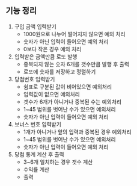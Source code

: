 ## 기능 정리
1. 구입 금액 입력받기
   * 1000원으로 나누어 떨어지지 않으면 예외 처리
   * 숫자가 아닌 입력이 들어오면 예외 처리
   * 0보다 작은 경우 예외 처리
2. 입력받은 금액만큼 로또 발행
   * 중복되지 않는 숫자 6개를 갯수만큼 발행 후 출력
   * 로또에 숫자를 저장하고 정렬하기
3. 당첨번호 입력받기
   * 쉼표로 구분된 값이 비어있으면 예외처리
   * 입력값이 없으면 예외처리
   * 갯수가 6개가 아니거나 중복된 수는 예외처리
   * 1~45 범위를 벗어난 수가 있으면 예외처리
   * 숫자가 아닌 입력이 들어오면 예외 처리
4. 보너스 번호 입력받기
   * 1개가 아니거나 앞의 입력과 중복된 경우 예외처리
   * 1~45 범위를 벗어난 수가 있으면 예외처리
   * 숫자가 아닌 입력이 들어오면 예외 처리
5. 당첨 통계 계산 후 출력
   * 3~6개 일치하는 경우 갯수 계산
   * 수익률 계산
   * 출력